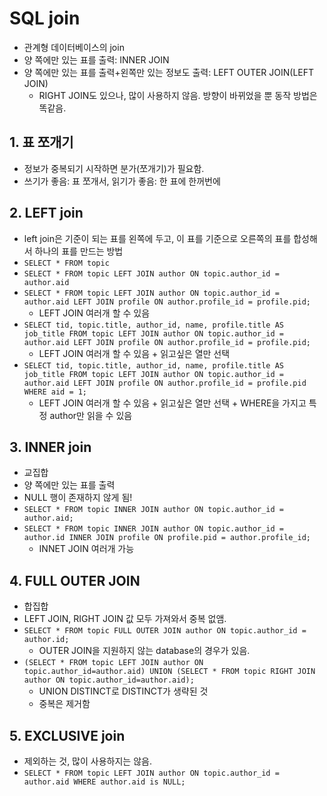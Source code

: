 # SQL join
+ 관계형 데이터베이스의 join <br>
+ 양 쪽에만 있는 표를 출력: INNER JOIN
+ 양 쪽에만 있는 표를 출력+왼쪽만 있는 정보도 출력: LEFT OUTER JOIN(LEFT JOIN)
  - RIGHT JOIN도 있으나, 많이 사용하지 않음. 방향이 바뀌었을 뿐 동작 방법은 똑같음.


## 1. 표 쪼개기
+ 정보가 중복되기 시작하면 분가(쪼개기)가 필요함.
+ 쓰기가 좋음: 표 쪼개서, 읽기가 좋음: 한 표에 한꺼번에

## 2. LEFT join
+ left join은 기준이 되는 표를 왼쪽에 두고, 이 표를 기준으로 오른쪽의 표를 합성해서 하나의 표를 만드는 방법
+ `SELECT * FROM topic `
+ `SELECT * FROM topic LEFT JOIN author ON topic.author_id = author.aid`
+ `SELECT * FROM topic LEFT JOIN author ON topic.author_id = author.aid LEFT JOIN profile ON author.profile_id = profile.pid;`
  - LEFT JOIN 여러개 할 수 있음
+ `SELECT tid, topic.title, author_id, name, profile.title AS job_title FROM topic LEFT JOIN author ON topic.author_id = author.aid LEFT JOIN profile ON author.profile_id = profile.pid;`
  - LEFT JOIN 여러개 할 수 있음 + 읽고싶은 열만 선택
+ `SELECT tid, topic.title, author_id, name, profile.title AS job_title FROM topic LEFT JOIN author ON topic.author_id = author.aid LEFT JOIN profile ON author.profile_id = profile.pid WHERE aid = 1;`
  - LEFT JOIN 여러개 할 수 있음 + 읽고싶은 열만 선택	+ WHERE을 가지고 특정 author만 읽을 수 있음																						

## 3. INNER join
+ 교집합
+ 양 쪽에만 있는 표를 출력
+ NULL 행이 존재하지 않게 됨!
+ `SELECT * FROM topic INNER JOIN author ON topic.author_id = author.aid;`
+ `SELECT * FROM topic INNER JOIN author ON topic.author_id = author.id INNER JOIN profile ON profile.pid = author.profile_id;`
  - INNET JOIN 여러개 가능
 
## 4. FULL OUTER JOIN
+ 합집합
+ LEFT JOIN, RIGHT JOIN 값 모두 가져와서 중복 없앰.
+ `SELECT * FROM topic FULL OUTER JOIN author ON topic.author_id = author.id;`
  - OUTER JOIN을 지원하지 않는 database의 경우가 있음.
+ `(SELECT * FROM topic LEFT JOIN author ON topic.author_id=author.aid) UNION (SELECT * FROM topic RIGHT JOIN author ON topic.author_id=author.aid);`			
  - UNION DISTINCT로 DISTINCT가 생략된 것
  - 중복은 제거함							

## 5. EXCLUSIVE join
+ 제외하는 것, 많이 사용하지는 않음.
+ `SELECT * FROM topic LEFT JOIN author ON topic.author_id = author.aid WHERE author.aid is NULL;`
